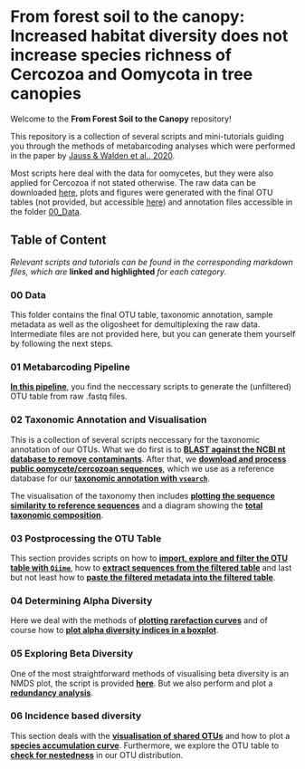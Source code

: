 # From forest soil to the canopy: Increased habitat diversity does not increase species richness of Cercozoa and Oomycota in tree canopies

Welcome to the **From Forest Soil to the Canopy** repository!

This repository is a collection of several scripts and mini-tutorials guiding you through the methods of metabarcoding analyses which were performed in the paper by [Jauss & Walden et al., 2020](https://doi.org/10.22541/au.158679920.02842084).

Most scripts here deal with the data for oomycetes, but they were also applied for Cercozoa if not stated otherwise. The raw data can be downloaded [here](https://www.ebi.ac.uk/ena/browser/view/PRJEB37525), plots and figures were generated with the final OTU tables (not provided, but accessible [here]()) and annotation files accessible in the folder [00_Data](00_Data/). 

## Table of Content
*Relevant scripts and tutorials can be found in the corresponding markdown files, which are* **linked and highlighted** *for each category.*

### 00 Data
This folder contains the final OTU table, taxonomic annotation, sample metadata as well as the oligosheet for demultiplexing the raw data. Intermediate files are not provided here, but you can generate them yourself by following the next steps.

### 01 Metabarcoding Pipeline
**[In this pipeline](01_Metabarcoding-Pipeline/Metabarcoding-Pipeline.md)**, you find the neccessary scripts to generate the (unfiltered) OTU table from raw .fastq files.

### 02 Taxonomic Annotation and Visualisation
This is a collection of several scripts neccessary for the taxonomic annotation of our OTUs. What we do first is to **[BLAST against the NCBI nt database to remove contaminants](02_Taxonomic_Annotation_and_Visualisation/BLAST-against-NCBI-nt-Database.md)**. After that, we **[download and process public oomycete/cercozoan sequences](02_Taxonomic_Annotation_and_Visualisation/Downloading-&-Processing-ITS-Sequences.md)**, which we use as a reference database for our **[taxonomic annotation with `vsearch`](02_Taxonomic_Annotation_and_Visualisation/Annotate-with-vsearch-and-the-ITS1-reference-database.md)**.

The visualisation of the taxonomy then includes **[plotting the sequence similarity to reference sequences](02_Taxonomic_Annotation_and_Visualisation/SequenceSimilarity_toReferenceDatabase.md)** and a diagram showing the **[total taxonomic composition](02_Taxonomic_Annotation_and_Visualisation/Taxonomic_Composition.md)**.

### 03 Postprocessing the OTU Table
This section provides scripts on how to **[import, explore and filter the OTU table with `Qiime`](03_Postprocessing_OTU-Table/Importing-and-Filtering-OTU-Table.md)**, how to **[extract sequences from the filtered table](03_Postprocessing_OTU-Table/Postprocessing-the-OTU-Table.md#Extract-Sequences-from-Filtered-Table)** and last but not least how to **[paste the filtered metadata into the filtered table](03_Postprocessing_OTU-Table/Postprocessing-the-OTU-Table.md#Paste-Filtered-OTU-Table-and-Filtered-Metadata)**.

### 04 Determining Alpha Diversity
Here we deal with the methods of **[plotting rarefaction curves](04_Alpha_Diversity/RarefactionCurves.md)** and of course how to **[plot alpha diversity indices in a boxplot](04_Alpha_Diversity/AlphaBoxplot.md)**.

### 05 Exploring Beta Diversity
One of the most straightforward methods of visualising beta diversity is an NMDS plot, the script is provided **[here](05_Beta_Diversity/NMDS.md)**. But we also perform and plot a **[redundancy analysis](05_Beta_Diversity/RedundancyAnalysis.md)**. 

### 06 Incidence based diversity
This section deals with the **[visualisation of shared OTUs](06_Incidence-based_Diversity/Visualise_shared_OTUs.md)** and how to plot a **[species accumulation curve](06_Incidence-based_Diversity/SpeciesAccumulationCurve.md)**. Furthermore, we explore the OTU table to **[check for nestedness](06_Incidence-based_Diversity/Nestedness.md)** in our OTU distribution.

